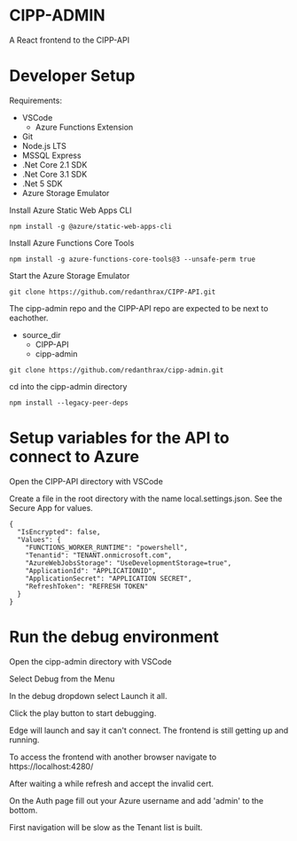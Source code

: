 # CIPP-ADMIN
A React frontend to the CIPP-API

# Developer Setup
Requirements:
- VSCode
    - Azure Functions Extension
- Git
- Node.js LTS
- MSSQL Express
- .Net Core 2.1 SDK
- .Net Core 3.1 SDK
- .Net 5 SDK
- Azure Storage Emulator

Install Azure Static Web Apps CLI

```
npm install -g @azure/static-web-apps-cli
```

Install Azure Functions Core Tools

```
npm install -g azure-functions-core-tools@3 --unsafe-perm true
```

Start the Azure Storage Emulator

```
git clone https://github.com/redanthrax/CIPP-API.git
```

The cipp-admin repo and the CIPP-API repo are expected to be next to eachother.

- source_dir
    - CIPP-API
    - cipp-admin

```
git clone https://github.com/redanthrax/cipp-admin.git
```
cd into the cipp-admin directory

```
npm install --legacy-peer-deps
```

# Setup variables for the API to connect to Azure
Open the CIPP-API directory with VSCode

Create a file in the root directory with the name local.settings.json. See the Secure App for values.

```
{
  "IsEncrypted": false,
  "Values": {
    "FUNCTIONS_WORKER_RUNTIME": "powershell",
    "Tenantid": "TENANT.onmicrosoft.com",
    "AzureWebJobsStorage": "UseDevelopmentStorage=true",
    "ApplicationId": "APPLICATIONID",
    "ApplicationSecret": "APPLICATION SECRET",
    "RefreshToken": "REFRESH TOKEN"
  }
}
```

# Run the debug environment
Open the cipp-admin directory with VSCode

Select Debug from the Menu

In the debug dropdown select Launch it all.

Click the play button to start debugging.

Edge will launch and say it can't connect. The frontend is still getting up and running.

To access the frontend with another browser navigate to https://localhost:4280/

After waiting a while refresh and accept the invalid cert.

On the Auth page fill out your Azure username and add 'admin' to the bottom.

First navigation will be slow as the Tenant list is built.